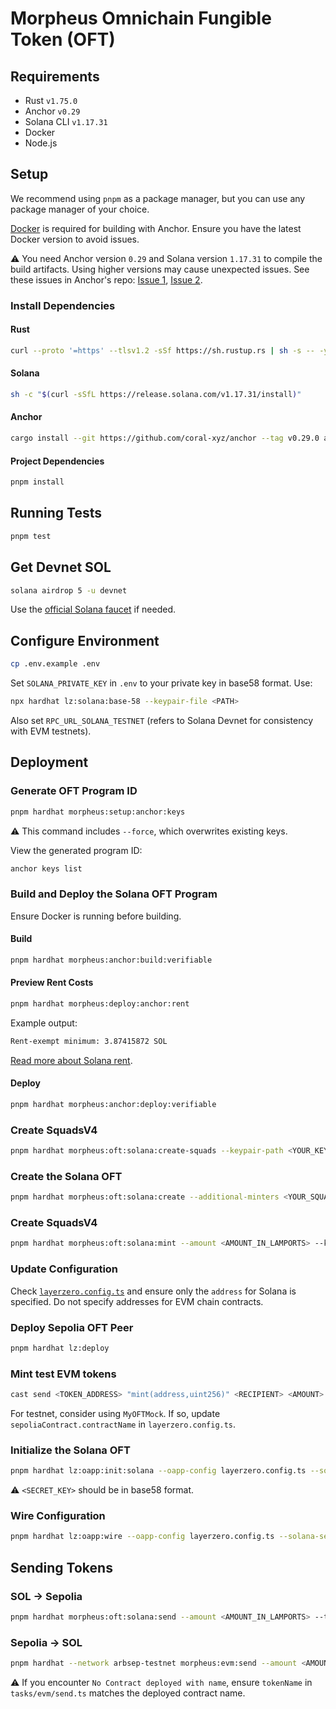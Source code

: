# Morpheus Omnichain Fungible Token (OFT)

## Requirements

- Rust `v1.75.0`
- Anchor `v0.29`
- Solana CLI `v1.17.31`
- Docker
- Node.js

## Setup

We recommend using `pnpm` as a package manager, but you can use any package manager of your choice.

[Docker](https://docs.docker.com/get-started/get-docker/) is required for building with Anchor. Ensure you have the latest Docker version to avoid issues.

⚠️ You need Anchor version `0.29` and Solana version `1.17.31` to compile the build artifacts. Using higher versions may cause unexpected issues. See these issues in Anchor's repo: [Issue 1](https://github.com/coral-xyz/anchor/issues/3089), [Issue 2](https://github.com/coral-xyz/anchor/issues/2835).

### Install Dependencies

#### Rust

```bash
curl --proto '=https' --tlsv1.2 -sSf https://sh.rustup.rs | sh -s -- -y
```

#### Solana

```bash
sh -c "$(curl -sSfL https://release.solana.com/v1.17.31/install)"
```

#### Anchor

```bash
cargo install --git https://github.com/coral-xyz/anchor --tag v0.29.0 anchor-cli --locked
```

#### Project Dependencies

```bash
pnpm install
```

## Running Tests

```bash
pnpm test
```

## Get Devnet SOL

```bash
solana airdrop 5 -u devnet
```

Use the [official Solana faucet](https://faucet.solana.com/) if needed.

## Configure Environment

```bash
cp .env.example .env
```

Set `SOLANA_PRIVATE_KEY` in `.env` to your private key in base58 format. Use:

```bash
npx hardhat lz:solana:base-58 --keypair-file <PATH>
```

Also set `RPC_URL_SOLANA_TESTNET` (refers to Solana Devnet for consistency with EVM testnets).

## Deployment

### Generate OFT Program ID

```bash
pnpm hardhat morpheus:setup:anchor:keys
```

⚠️ This command includes `--force`, which overwrites existing keys.

View the generated program ID:

```bash
anchor keys list
```

### Build and Deploy the Solana OFT Program

Ensure Docker is running before building.

#### Build

```bash
pnpm hardhat morpheus:anchor:build:verifiable
```

#### Preview Rent Costs

```bash
pnpm hardhat morpheus:deploy:anchor:rent
```

Example output:

```bash
Rent-exempt minimum: 3.87415872 SOL
```

[Read more about Solana rent](https://solana.com/docs/core/fees#rent).

#### Deploy

```bash
pnpm hardhat morpheus:anchor:deploy:verifiable
```

### Create SquadsV4

```bash
pnpm hardhat morpheus:oft:solana:create-squads --keypair-path <YOUR_KEYPAIR_PATH>
```

### Create the Solana OFT

```bash
pnpm hardhat morpheus:oft:solana:create --additional-minters <YOUR_SQUADS_VAULT_PDA>
```

### Create SquadsV4

```bash
pnpm hardhat morpheus:oft:solana:mint --amount <AMOUNT_IN_LAMPORTS> --keypair-path <YOUR_KEYPAIR_PATH>
```

### Update Configuration

Check [`layerzero.config.ts`](./layerzero.config.ts) and ensure only the `address` for Solana is specified. Do not specify addresses for EVM chain contracts.

### Deploy Sepolia OFT Peer

```bash
pnpm hardhat lz:deploy
```

### Mint test EVM tokens

```bash
cast send <TOKEN_ADDRESS> "mint(address,uint256)" <RECIPIENT> <AMOUNT> --private-key <EVM_PRIVATE_KEY> --rpc-url wss://arbitrum-sepolia-rpc.publicnode.com
```

For testnet, consider using `MyOFTMock`. If so, update `sepoliaContract.contractName` in `layerzero.config.ts`.

### Initialize the Solana OFT

```bash
pnpm hardhat lz:oapp:init:solana --oapp-config layerzero.config.ts --solana-secret-key <SECRET_KEY> --solana-program-id <PROGRAM_ID>
```

⚠️ `<SECRET_KEY>` should be in base58 format.

### Wire Configuration

```bash
pnpm hardhat lz:oapp:wire --oapp-config layerzero.config.ts --solana-secret-key <PRIVATE_KEY> --solana-program-id <PROGRAM_ID>
```

## Sending Tokens

### SOL -> Sepolia

```bash
pnpm hardhat morpheus:oft:solana:send --amount <AMOUNT_IN_LAMPORTS> --to <EVM_ADDRESS>
```

### Sepolia -> SOL

```bash
pnpm hardhat --network arbsep-testnet morpheus:evm:send --amount <AMOUNT_IN_LAMPORTS> --to <TO>
```

⚠️ If you encounter `No Contract deployed with name`, ensure `tokenName` in `tasks/evm/send.ts` matches the deployed contract name.
